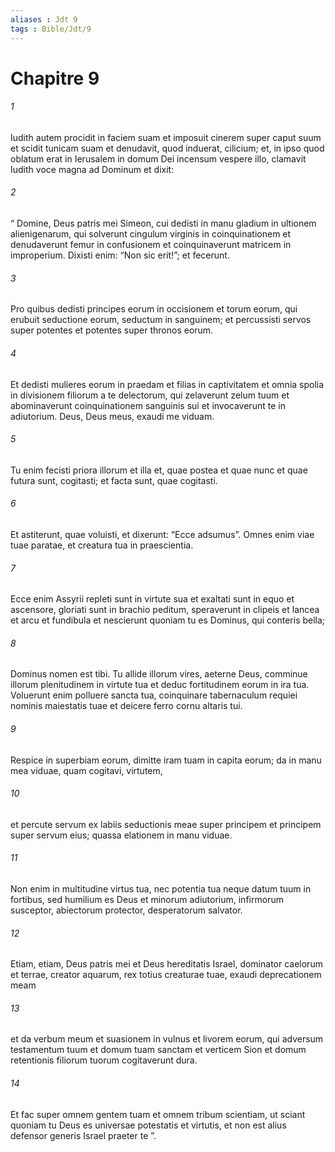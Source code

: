 ```yaml
---
aliases : Jdt 9
tags : Bible/Jdt/9
---
```


# Chapitre 9

###### 1
Iudith autem procidit in faciem suam et imposuit cinerem super caput suum et scidit tunicam suam et denudavit, quod induerat, cilicium; et, in ipso quod oblatum erat in Ierusalem in domum Dei incensum vespere illo, clamavit Iudith voce magna ad Dominum et dixit: 
###### 2
“ Domine, Deus patris mei Simeon, cui dedisti in manu gladium in ultionem alienigenarum, qui solverunt cingulum virginis in coinquinationem et denudaverunt femur in confusionem et coinquinaverunt matricem in improperium. Dixisti enim: “Non sic erit!”; et fecerunt. 
###### 3
Pro quibus dedisti principes eorum in occisionem et torum eorum, qui erubuit seductione eorum, seductum in sanguinem; et percussisti servos super potentes et potentes super thronos eorum. 
###### 4
Et dedisti mulieres eorum in praedam et filias in captivitatem et omnia spolia in divisionem filiorum a te delectorum, qui zelaverunt zelum tuum et abominaverunt coinquinationem sanguinis sui et invocaverunt te in adiutorium. Deus, Deus meus, exaudi me viduam. 
###### 5
Tu enim fecisti priora illorum et illa et, quae postea et quae nunc et quae futura sunt, cogitasti; et facta sunt, quae cogitasti. 
###### 6
Et astiterunt, quae voluisti, et dixerunt: “Ecce adsumus”. Omnes enim viae tuae paratae, et creatura tua in praescientia.
###### 7
Ecce enim Assyrii repleti sunt in virtute sua et exaltati sunt in equo et ascensore, gloriati sunt in brachio peditum, speraverunt in clipeis et lancea et arcu et fundibula et nescierunt quoniam tu es Dominus, qui conteris bella; 
###### 8
Dominus nomen est tibi. Tu allide illorum vires, aeterne Deus, comminue illorum plenitudinem in virtute tua et deduc fortitudinem eorum in ira tua. Voluerunt enim polluere sancta tua, coinquinare tabernaculum requiei nominis maiestatis tuae et deicere ferro cornu altaris tui. 
###### 9
Respice in superbiam eorum, dimitte iram tuam in capita eorum; da in manu mea viduae, quam cogitavi, virtutem, 
###### 10
et percute servum ex labiis seductionis meae super principem et principem super servum eius; quassa elationem in manu viduae. 
###### 11
Non enim in multitudine virtus tua, nec potentia tua neque datum tuum in fortibus, sed humilium es Deus et minorum adiutorium, infirmorum susceptor, abiectorum protector, desperatorum salvator.
###### 12
Etiam, etiam, Deus patris mei et Deus hereditatis Israel, dominator caelorum et terrae, creator aquarum, rex totius creaturae tuae, exaudi deprecationem meam 
###### 13
et da verbum meum et suasionem in vulnus et livorem eorum, qui adversum testamentum tuum et domum tuam sanctam et verticem Sion et domum retentionis filiorum tuorum cogitaverunt dura. 
###### 14
Et fac super omnem gentem tuam et omnem tribum scientiam, ut sciant quoniam tu Deus es universae potestatis et virtutis, et non est alius defensor generis Israel praeter te ”.

